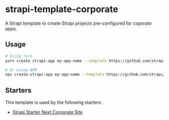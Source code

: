 # strapi-template-corporate

A Strapi template to create Strapi projects pre-configured for coporate apps.

## Usage

```bash
# Using Yarn
yarn create strapi-app my-app-name --template https://github.com/strapi/strapi-template-coporate

# Or using NPM
npx create-strapi-app my-app-name --template https://github.com/strapi/strapi-template-coporate
```

## Starters

This template is used by the following starters:

* [Strapi Starter Next Corporate Site](https://github.com/strapi/strapi-starter-next-corporate)

